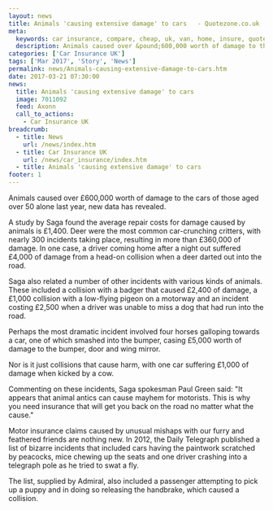 ```yaml
---
layout: news
title: Animals 'causing extensive damage' to cars   - Quotezone.co.uk
meta:
  keywords: car insurance, compare, cheap, uk, van, home, insure, quotes, online, comparison, bike, loans, life
  description: Animals caused over &pound;600,000 worth of damage to the cars of those aged over 50 alone last year, new data has revealed
categories: ['Car Insurance UK']
tags: ['Mar 2017', 'Story', 'News']
permalink: news/Animals-causing-extensive-damage-to-cars.htm
date: 2017-03-21 07:30:00
news:
  title: Animals 'causing extensive damage' to cars  
  image: 7011092
  feed: Axonn
  call_to_actions:
    - Car Insurance UK
breadcrumb:
  - title: News
    url: /news/index.htm
  - title: Car Insurance UK
    url: /news/car_insurance/index.htm
  - title: Animals 'causing extensive damage' to cars  
footer: 1
---
```


Animals caused over &pound;600,000 worth of damage to the cars of those aged over 50 alone last year, new data has revealed.

A study by Saga found the average repair costs for damage caused by animals is &pound;1,400. Deer were the most common car-crunching critters, with nearly 300 incidents taking place, resulting in more than &pound;360,000 of damage. In one case, a driver coming home after a night out suffered &pound;4,000 of damage from a head-on collision when a deer darted out into the road.

Saga also related a number of other incidents with various kinds of animals. These included a collision with a badger that caused &pound;2,400 of damage, a &pound;1,000 collision with a low-flying pigeon on a motorway and an incident costing &pound;2,500 when a driver was unable to miss a dog that had run into the road.

Perhaps the most dramatic incident involved four horses galloping towards a car, one of which smashed into the bumper, casing &pound;5,000 worth of damage to the bumper, door and wing mirror.

Nor is it just collisions that cause harm, with one car suffering &pound;1,000 of damage when kicked by a cow.

Commenting on these incidents, Saga spokesman Paul Green said: &quot;It appears that animal antics can cause mayhem for motorists. This is why you need insurance that will get you back on the road no matter what the cause.&quot;

Motor insurance claims caused by unusual mishaps with our furry and feathered friends are nothing new. In 2012, the Daily Telegraph published a list of bizarre incidents that included cars having the paintwork scratched by peacocks, mice chewing up the seats and one driver crashing into a telegraph pole as he tried to swat a fly.

The list, supplied by Admiral, also included a passenger attempting to pick up a puppy and in doing so releasing the handbrake, which caused a collision.&nbsp;
